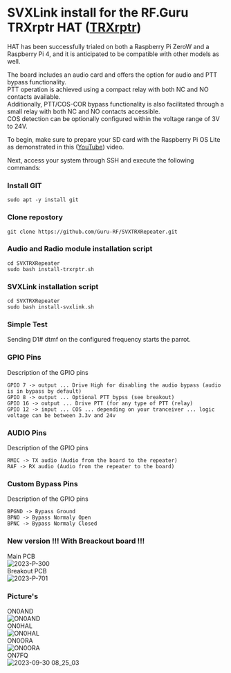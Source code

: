 # SVXLink install for the RF.Guru TRXrptr HAT ([TRXrptr](https://rf.guru/2023-k-300))

HAT has been successfully trialed on both a Raspberry Pi ZeroW and a Raspberry Pi 4, and it is anticipated to be compatible with other models as well.

The board includes an audio card and offers the option for audio and PTT bypass functionality.<br> 
PTT operation is achieved using a compact relay with both NC and NO contacts available.<br>
Additionally, PTT/COS-COR bypass functionality is also facilitated through a small relay with both NC and NO contacts accessible.<br>
COS detection can be optionally configured within the voltage range of 3V to 24V.<br>

To begin, make sure to prepare your SD card with the Raspberry Pi OS Lite as demonstrated in this ([YouTube](https://www.youtube.com/watch?v=vxmO_a5WNI8)) video.

Next, access your system through SSH and execute the following commands:

### Install GIT  ###
```console
sudo apt -y install git
```

### Clone repostory ###
```console
git clone https://github.com/Guru-RF/SVXTRXRepeater.git
```

### Audio and Radio module installation script ###
```console
cd SVXTRXRepeater
sudo bash install-trxrptr.sh 
```

### SVXLink installation script ###
```console
cd SVXTRXRepeater
sudo bash install-svxlink.sh
```

### Simple Test ###
Sending D1# dtmf on the configured frequency starts the parrot.


### GPIO Pins
Description of the GPIO pins
```text
GPIO 7 -> output ... Drive High for disabling the audio bypass (audio is in bypass by default)
GPIO 8 -> output ... Optional PTT bypss (see breakout)
GPIO 16 -> output ... Drive PTT (for any type of PTT (relay)
GPIO 12 -> input ... COS ... depending on your tranceiver ... logic voltage can be between 3.3v and 24v
```

### AUDIO Pins
Description of the GPIO pins
```text
RMIC -> TX audio (Audio from the board to the repeater)
RAF -> RX audio (Audio from the repeater to the board)
```

### Custom Bypass Pins
Description of the GPIO pins
```text
BPGND -> Bypass Ground
BPNO -> Bypass Normaly Open
BPNC -> Bypass Normaly Closed
```

### New version !!! With Breackout board !!!
Main PCB<br>
![2023-P-300](https://github.com/Guru-RF/SVXTRXRepeater/assets/1251767/348cf2b0-6107-4a90-9719-5b729cbd78da)<br>
Breakout PCB<br>
![2023-P-701](https://github.com/Guru-RF/SVXTRXRepeater/assets/1251767/f0934b06-4ec9-4cef-84e8-26a5313f08b8)<br>

### Picture's ###

ON0AND<br>![ON0AND](https://github.com/Guru-RF/SVXTRXRepeater/assets/1251767/ae8500d2-dcf4-4cf3-8188-8b11269a3f90)<br>
ON0HAL<br>![ON0HAL](https://github.com/Guru-RF/SVXTRXRepeater/assets/1251767/7f9c5074-71b5-40aa-8375-b926f5b23b90)<br>
ON0ORA<br>![ON0ORA](https://github.com/Guru-RF/SVXTRXRepeater/assets/1251767/10086ad7-3edd-46fc-9fe0-11c2d8879e82)<br>
ON7FQ<br>![2023-09-30 08_25_03](https://github.com/Guru-RF/SVXTRXRepeater/assets/1251767/eabed06b-c7f1-4acc-a168-5d68c663fa6c)<br>

